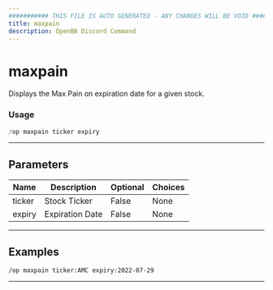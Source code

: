 ```yaml
---
########### THIS FILE IS AUTO GENERATED - ANY CHANGES WILL BE VOID ###########
title: maxpain
description: OpenBB Discord Command
---
```


# maxpain

Displays the Max Pain on expiration date for a given stock.

### Usage

```python wordwrap
/op maxpain ticker expiry
```

---

## Parameters

| Name | Description | Optional | Choices |
| ---- | ----------- | -------- | ------- |
| ticker | Stock Ticker | False | None |
| expiry | Expiration Date | False | None |


---

## Examples

```
/op maxpain ticker:AMC expiry:2022-07-29
```

---
